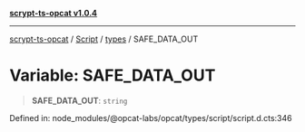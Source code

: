 [**scrypt-ts-opcat v1.0.4**](../../../../../README.md)

***

[scrypt-ts-opcat](../../../../../README.md) / [Script](../../../README.md) / [types](../README.md) / SAFE\_DATA\_OUT

# Variable: SAFE\_DATA\_OUT

> **SAFE\_DATA\_OUT**: `string`

Defined in: node\_modules/@opcat-labs/opcat/types/script/script.d.cts:346
